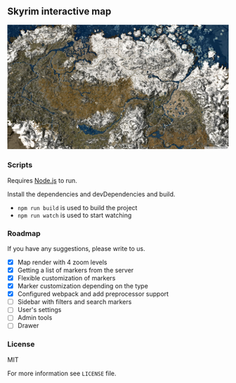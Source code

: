 ## Skyrim interactive map

![image](map.jpg)

### Scripts

Requires [Node.js](https://nodejs.org/) to run.

Install the dependencies and devDependencies and build.
* `npm run build` is used to build the project
* `npm run watch` is used to start watching

### Roadmap
If you have any suggestions, please write to us.
- [x] Map render with 4 zoom levels
- [x] Getting a list of markers from the server
- [x] Flexible customization of markers
- [x] Marker customization depending on the type
- [x] Configured webpack and add preprocessor support
- [ ] Sidebar with filters and search markers
- [ ] User's settings
- [ ] Admin tools
- [ ] Drawer

### License

MIT

For more information see `LICENSE` file.

